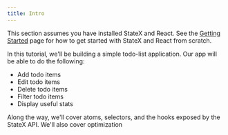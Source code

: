 ```yaml
---
title: Intro
---
```


This section assumes you have installed StateX and React. See the [Getting Started](../introduction/getting-started) page for how to get started with StateX and React from scratch.

In this tutorial, we'll be building a simple todo-list application. Our app will be able to do the following:

- Add todo items
- Edit todo items
- Delete todo items
- Filter todo items
- Display useful stats

Along the way, we'll cover atoms, selectors, and the hooks exposed by the StateX API. We'll also cover optimization

